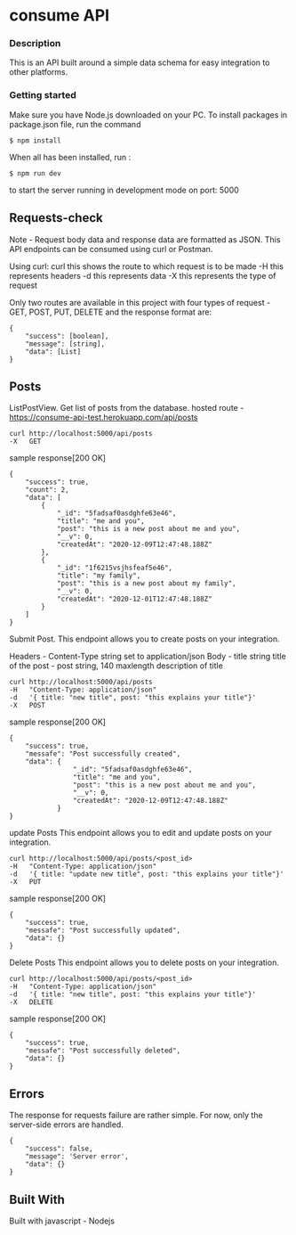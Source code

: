
# consume API

### Description
This is an API built around a simple data schema for easy integration to other platforms.

### Getting started
Make sure you have Node.js downloaded on your PC. To install packages in package.json file, run the command

	$ npm install 

When all has been installed, run :

	$ npm run dev
to start the server running in development mode on port: 5000

## Requests-check
Note - Request body data and response data are formatted as JSON.
This API endpoints can be consumed using curl or Postman.

Using curl:
curl this shows the route to which request is to be made
-H this represents headers
-d this represents data
-X this represents the type of request

Only two routes are available in this project with four types of request - GET, POST, PUT, DELETE and the response format are:


	{
		"success": [boolean],
		"message": [string],
		"data": [List]
	}


## Posts
 ListPostView.
Get list of posts from the database.
hosted route - https://consume-api-test.herokuapp.com/api/posts

	curl http://localhost:5000/api/posts
	-X   GET

sample response[200 OK]

	{
		"success": true,
		"count": 2,
		"data": [
			{
				"_id": "5fadsaf0asdghfe63e46",
				"title": "me and you",
				"post": "this is a new post about me and you",
				"__v": 0,
				"createdAt": "2020-12-09T12:47:48.188Z"
			},
			{
				"_id": "1f6215vsjhsfeaf5e46",
				"title": "my family",
				"post": "this is a new post about my family",
				"__v": 0,
				"createdAt": "2020-12-01T12:47:48.188Z"
			}
		]
	}


 Submit Post.
This endpoint allows you to create posts on your integration.

Headers - Content-Type	string    set to application/json
Body    - title 		string    title of the post
		- post 		string, 140 maxlength    description of title


	curl http://localhost:5000/api/posts
	-H   "Content-Type: application/json"
	-d   '{ title: "new title", post: "this explains your title"}'
	-X   POST

sample response[200 OK]

	{
		"success": true,
		"messafe": "Post successfully created",
		"data": {
					"_id": "5fadsaf0asdghfe63e46",
					"title": "me and you",
					"post": "this is a new post about me and you",
					"__v": 0,
					"createdAt": "2020-12-09T12:47:48.188Z"
				}
	}

 update Posts
This endpoint allows you to edit and update posts on your integration.

	curl http://localhost:5000/api/posts/<post_id>
	-H   "Content-Type: application/json"
	-d   '{ title: "update new title", post: "this explains your title"}'
	-X   PUT


sample response[200 OK]

	{
		"success": true,
		"messafe": "Post successfully updated",
		"data": {}
	}


 Delete Posts
This endpoint allows you to delete posts on your integration.


	curl http://localhost:5000/api/posts/<post_id>
	-H   "Content-Type: application/json"
	-d   '{ title: "new title", post: "this explains your title"}'
	-X   DELETE


sample response[200 OK]

	{
		"success": true,
		"messafe": "Post successfully deleted",
		"data": {}
	}

## Errors
The response for requests failure are rather simple. For now, only the server-side errors are handled.

	{
		"success": false,
		"message": 'Server error',
		"data": {}
	}


## Built With
Built with javascript - Nodejs
